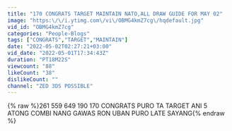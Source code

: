 ```yaml
---
title: "170 CONGRATS TARGET MAINTAIN NATO,ALL DRAW GUIDE FOR MAY 02"
image: "https:\/\/i.ytimg.com\/vi\/OBMG4kmZ7cg\/hqdefault.jpg"
vid_id: "OBMG4kmZ7cg"
categories: "People-Blogs"
tags: ["CONGRATS","TARGET","MAINTAIN"]
date: "2022-05-02T02:27:21+03:00"
vid_date: "2022-05-01T17:34:43Z"
duration: "PT18M22S"
viewcount: "88"
likeCount: "38"
dislikeCount: ""
channel: "ZED 3DS POSSIBLE"
---
```

{% raw %}261 559 649 190 170 CONGRATS PURO TA TARGET ANI 5 ATONG COMBI NANG GAWAS RON UBAN PURO LATE SAYANG{% endraw %}
